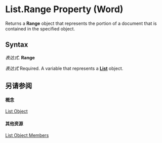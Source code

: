 
# List.Range Property (Word)

Returns a  **Range** object that represents the portion of a document that is contained in the specified object.


## Syntax

 _表达式_. **Range**

 _表达式_ Required. A variable that represents a **[List](2c3dae28-447a-af48-2966-e19ae75ab6c2.md)** object.


## 另请参阅


#### 概念


[List Object](2c3dae28-447a-af48-2966-e19ae75ab6c2.md)
#### 其他资源


[List Object Members](http://msdn.microsoft.com/library/939e2533-7d59-bc78-0e89-53e4f204da49%28Office.15%29.aspx)